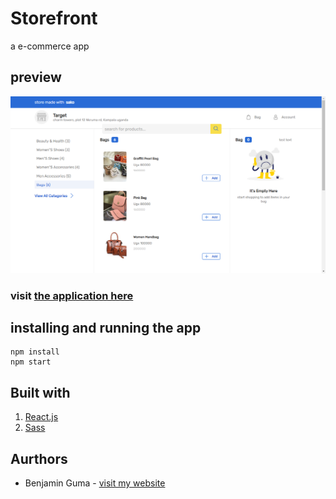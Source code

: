 # Storefront

a e-commerce app

## preview

![application preview](./desktop-design.png)

### visit [the application here](https://store-80n42fr87-benjaminguma.vercel.app/)

## installing and running the app

```
npm install
npm start
```

## Built with

1. [React.js](https://reactjs.org)
1. [Sass](https://sass-lang.com)

## Aurthors

-   Benjamin Guma - [visit my website](https://benjaminguma.vercel.app)
